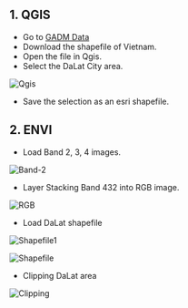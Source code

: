 ## 1. QGIS
- Go to [GADM Data](https://gadm.org/data.html)
- Download the shapefile of Vietnam.
- Open the file in Qgis.
- Select the DaLat City area.

![Qgis](https://github.com/ToTheHien/Landsat-8-Image-Classification-using-CNN/blob/main/images/Qgis.PNG)

- Save the selection as an esri shapefile.

## 2. ENVI
- Load Band 2, 3, 4 images.

![Band-2](https://github.com/ToTheHien/Landsat-8-Image-Classification-using-CNN/blob/main/images/Band-2.PNG)

- Layer Stacking Band 432 into RGB image.

![RGB](https://github.com/ToTheHien/Landsat-8-Image-Classification-using-CNN/blob/main/images/RGB-432.PNG)

- Load DaLat shapefile

![Shapefile1](https://github.com/ToTheHien/Landsat-8-Image-Classification-using-CNN/blob/main/images/Shapefile1.PNG)

![Shapefile](https://github.com/ToTheHien/Landsat-8-Image-Classification-using-CNN/blob/main/images/Shapefile.PNG)

- Clipping DaLat area

![Clipping](https://github.com/ToTheHien/Landsat-8-Image-Classification-using-CNN/blob/main/images/Clipping.PNG)



